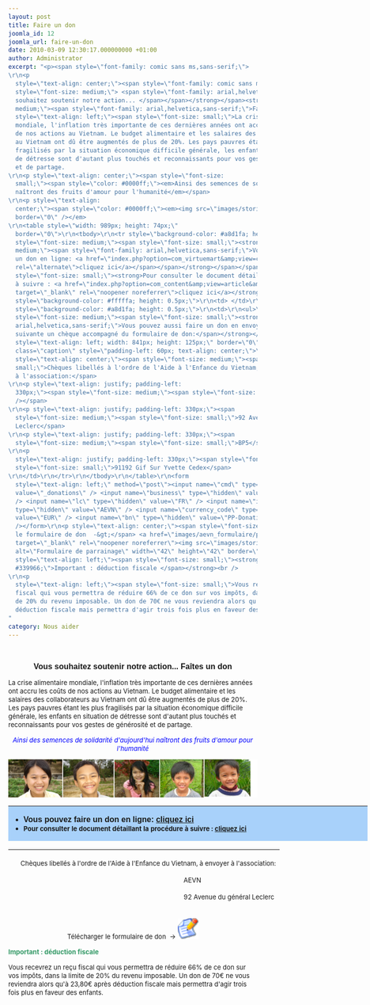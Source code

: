 ```yaml
---
layout: post
title: Faire un don
joomla_id: 12
joomla_url: faire-un-don
date: 2010-03-09 12:30:17.000000000 +01:00
author: Administrator
excerpt: "<p><span style=\"font-family: comic sans ms,sans-serif;\"> 
\r\n<p
  style=\"text-align: center;\"><span style=\"font-family: comic sans ms,sans-serif;\"><strong><span
  style=\"font-size: medium;\"> <span style=\"font-family: arial,helvetica,sans-serif;\">Vous
  souhaitez soutenir notre action... </span></span></strong></span><strong><span style=\"font-size:
  medium;\"><span style=\"font-family: arial,helvetica,sans-serif;\">Faîtes un don</span></span></strong></p>\r\n<p
  style=\"text-align: left;\"><span style=\"font-size: small;\">La crise alimentaire
  mondiale, l'inflation très importante de ces dernières années ont accru les coûts
  de nos actions au Vietnam. Le budget alimentaire et les salaires des collaborateurs
  au Vietnam ont dû être augmentés de plus de 20%. Les pays pauvres étant les plus
  fragilisés par la situation économique difficile générale, les enfants en situation
  de détresse sont d'autant plus touchés et reconnaissants pour vos gestes de générosité
  et de partage.
\r\n<p style=\"text-align: center;\"><span style=\"font-size:
  small;\"><span style=\"color: #0000ff;\"><em>Ainsi des semences de solidarité d'aujourd'hui
  naîtront des fruits d'amour pour l'humanité</em></span>
\r\n<p style=\"text-align:
  center;\"><span style=\"color: #0000ff;\"><em><img src=\"images/stories/bandeau_enfant3.png\"
  border=\"0\" /></em>
\r\n<table style=\"width: 989px; height: 74px;\"
  border=\"0\">\r\n<tbody>\r\n<tr style=\"background-color: #a8d1fa; height: 0.5px;\">\r\n<td>\r\n<ul>\r\n<li><span
  style=\"font-size: medium;\"><span style=\"font-size: small;\"><strong><span style=\"font-size:
  medium;\"><span style=\"font-family: arial,helvetica,sans-serif;\">Vous pouvez faire
  un don en ligne: <a href=\"index.php?option=com_virtuemart&amp;view=category&amp;virtuemart_category_id=4&amp;lang=fr\"
  rel=\"alternate\">cliquez ici</a></span></span></strong></span></span></li>\r\n<li><span
  style=\"font-size: small;\"><strong>Pour consulter le document détaillant la procédure
  à suivre : <a href=\"index.php?option=com_content&amp;view=article&amp;id=119\"
  target=\"_blank\" rel=\"noopener noreferrer\">cliquez ici</a></strong></span></li>\r\n</ul>\r\n</td>\r\n</tr>\r\n<tr
  style=\"background-color: #fffffa; height: 0.5px;\">\r\n<td> </td>\r\n</tr>\r\n<tr
  style=\"background-color: #a8d1fa; height: 0.5px;\">\r\n<td>\r\n<ul>\r\n<li><span
  style=\"font-size: medium;\"><span style=\"font-size: small;\"><strong><span style=\"font-family:
  arial,helvetica,sans-serif;\">Vous pouvez aussi faire un don en envoyant à l'adresse
  suivante un chèque accompagné du formulaire de don:</span></strong></span></span></li>\r\n</ul>\r\n</td>\r\n</tr>\r\n</tbody>\r\n</table>\r\n<table
  style=\"text-align: left; width: 841px; height: 125px;\" border=\"0\">\r\n<tbody>\r\n<tr
  class=\"caption\" style=\"padding-left: 60px; text-align: center;\">\r\n<td> </td>\r\n<td>\r\n<p
  style=\"text-align: center;\"><span style=\"font-size: medium;\"><span style=\"font-size:
  small;\">Chèques libellés à l'ordre de l'Aide à l'Enfance du Vietnam, à envoyer
  à l'association:</span>
\r\n<p style=\"text-align: justify; padding-left:
  330px;\"><span style=\"font-size: medium;\"><span style=\"font-size: small;\">AEVN<br
  /></span>
\r\n<p style=\"text-align: justify; padding-left: 330px;\"><span
  style=\"font-size: medium;\"><span style=\"font-size: small;\">92 Avenue du général
  Leclerc</span>
\r\n<p style=\"text-align: justify; padding-left: 330px;\"><span
  style=\"font-size: medium;\"><span style=\"font-size: small;\">BP5</span>
\r\n<p
  style=\"text-align: justify; padding-left: 330px;\"><span style=\"font-size: medium;\"><span
  style=\"font-size: small;\">91192 Gif Sur Yvette Cedex</span>
\r\n</td>\r\n</tr>\r\n</tbody>\r\n</table>\r\n<form
  style=\"text-align: left;\" method=\"post\"><input name=\"cmd\" type=\"hidden\"
  value=\"_donations\" /> <input name=\"business\" type=\"hidden\" value=\"grisonj@laposte.net\"
  /> <input name=\"lc\" type=\"hidden\" value=\"FR\" /> <input name=\"item_name\"
  type=\"hidden\" value=\"AEVN\" /> <input name=\"currency_code\" type=\"hidden\"
  value=\"EUR\" /> <input name=\"bn\" type=\"hidden\" value=\"PP-DonationsBF:btn_donateCC_LG.gif:NonHostedGuest\"
  /></form>\r\n<p style=\"text-align: center;\"><span style=\"font-size: small;\">Télécharger
  le formulaire de don  -&gt;</span> <a href=\"images/aevn_formulaire/parrainage don.pdf\"
  target=\"_blank\" rel=\"noopener noreferrer\"><img src=\"images/stories/edit_f2.png\"
  alt=\"Formulaire de parrainage\" width=\"42\" height=\"42\" border=\"0\" /></a></p>\r\n<p
  style=\"text-align: left;\"><span style=\"font-size: small;\"><strong><span style=\"color:
  #339966;\">Important : déduction fiscale </span></strong><br />
\r\n<p
  style=\"text-align: left;\"><span style=\"font-size: small;\">Vous recevrez un reçu
  fiscal qui vous permettra de réduire 66% de ce don sur vos impôts, dans la limite
  de 20% du revenu imposable. Un don de 70€ ne vous reviendra alors qu'à 23,80€ après
  déduction fiscale mais permettra d'agir trois fois plus en faveur des enfants.
"
category: Nous aider
---
```

<p><span style="font-family: comic sans ms,sans-serif;"> 

<p style="text-align: center;"><span style="font-family: comic sans ms,sans-serif;"><strong><span style="font-size: medium;"> <span style="font-family: arial,helvetica,sans-serif;">Vous souhaitez soutenir notre action... </span></span></strong></span><strong><span style="font-size: medium;"><span style="font-family: arial,helvetica,sans-serif;">Faîtes un don</span></span></strong></p>
<p style="text-align: left;"><span style="font-size: small;">La crise alimentaire mondiale, l'inflation très importante de ces dernières années ont accru les coûts de nos actions au Vietnam. Le budget alimentaire et les salaires des collaborateurs au Vietnam ont dû être augmentés de plus de 20%. Les pays pauvres étant les plus fragilisés par la situation économique difficile générale, les enfants en situation de détresse sont d'autant plus touchés et reconnaissants pour vos gestes de générosité et de partage.

<p style="text-align: center;"><span style="font-size: small;"><span style="color: #0000ff;"><em>Ainsi des semences de solidarité d'aujourd'hui naîtront des fruits d'amour pour l'humanité</em></span>

<p style="text-align: center;"><span style="color: #0000ff;"><em><img src="/assets/images/stories/bandeau_enfant3.png" border="0" /></em>

<table style="width: 989px; height: 74px;" border="0">
<tbody>
<tr style="background-color: #a8d1fa; height: 0.5px;">
<td>
<ul>
<li><span style="font-size: medium;"><span style="font-size: small;"><strong><span style="font-size: medium;"><span style="font-family: arial,helvetica,sans-serif;">Vous pouvez faire un don en ligne: <a href="index.php?option=com_virtuemart&amp;view=category&amp;virtuemart_category_id=4&amp;lang=fr" rel="alternate">cliquez ici</a></span></span></strong></span></span></li>
<li><span style="font-size: small;"><strong>Pour consulter le document détaillant la procédure à suivre : <a href="index.php?option=com_content&amp;view=article&amp;id=119" target="_blank" rel="noopener noreferrer">cliquez ici</a></strong></span></li>
</ul>
</td>
</tr>
<tr style="background-color: #fffffa; height: 0.5px;">
<td> </td>
</tr>
<tr style="background-color: #a8d1fa; height: 0.5px;">
<td>
<ul>
<li><span style="font-size: medium;"><span style="font-size: small;"><strong><span style="font-family: arial,helvetica,sans-serif;">Vous pouvez aussi faire un don en envoyant à l'adresse suivante un chèque accompagné du formulaire de don:</span></strong></span></span></li>
</ul>
</td>
</tr>
</tbody>
</table>
<table style="text-align: left; width: 841px; height: 125px;" border="0">
<tbody>
<tr class="caption" style="padding-left: 60px; text-align: center;">
<td> </td>
<td>
<p style="text-align: center;"><span style="font-size: medium;"><span style="font-size: small;">Chèques libellés à l'ordre de l'Aide à l'Enfance du Vietnam, à envoyer à l'association:</span>

<p style="text-align: justify; padding-left: 330px;"><span style="font-size: medium;"><span style="font-size: small;">AEVN<br /></span>

<p style="text-align: justify; padding-left: 330px;"><span style="font-size: medium;"><span style="font-size: small;">92 Avenue du général Leclerc</span>

<p style="text-align: justify; padding-left: 330px;"><span style="font-size: medium;"><span style="font-size: small;">BP5</span>

<p style="text-align: justify; padding-left: 330px;"><span style="font-size: medium;"><span style="font-size: small;">91192 Gif Sur Yvette Cedex</span>

</td>
</tr>
</tbody>
</table>
<form style="text-align: left;" method="post"><input name="cmd" type="hidden" value="_donations" /> <input name="business" type="hidden" value="grisonj@laposte.net" /> <input name="lc" type="hidden" value="FR" /> <input name="item_name" type="hidden" value="AEVN" /> <input name="currency_code" type="hidden" value="EUR" /> <input name="bn" type="hidden" value="PP-DonationsBF:btn_donateCC_LG.gif:NonHostedGuest" /></form>
<p style="text-align: center;"><span style="font-size: small;">Télécharger le formulaire de don  -&gt;</span> <a href="/assets/images/aevn_formulaire/parrainage don.pdf" target="_blank" rel="noopener noreferrer"><img src="/assets/images/stories/edit_f2.png" alt="Formulaire de parrainage" width="42" height="42" border="0" /></a></p>
<p style="text-align: left;"><span style="font-size: small;"><strong><span style="color: #339966;">Important : déduction fiscale </span></strong><br />

<p style="text-align: left;"><span style="font-size: small;">Vous recevrez un reçu fiscal qui vous permettra de réduire 66% de ce don sur vos impôts, dans la limite de 20% du revenu imposable. Un don de 70€ ne vous reviendra alors qu'à 23,80€ après déduction fiscale mais permettra d'agir trois fois plus en faveur des enfants.

